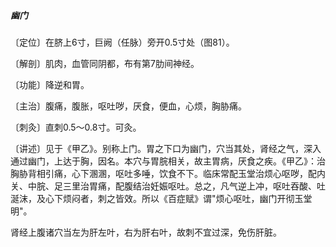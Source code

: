 ##### 幽门

〔定位〕在脐上6寸，巨阙（任脉）旁开0.5寸处（图81）。

〔解剖〕肌肉，血管同阴都，布有第7肋间神经。

〔功能〕降逆和胃。

〔主治〕腹痛，腹胀，呕吐哕，厌食，便血，心烦，胸胁痛。

〔刺灸〕直刺0.5〜0.8寸。可灸。

〔讲述〕见于《甲乙》。别称上门。胃之下口为幽门，穴当其处，肾经之气，深入通过幽门，上达于胸，因名。本穴与胃脘相关，故主胃病，厌食之疾。《甲乙》：治胸胁背相引痛，心下溷溷，呕吐多唾，饮食不下。临床常配玉堂治烦心呕哕，配内关、中脘、足三里治胃痛，配腹结治妊娠呕吐。总之，凡气逆上冲，呕吐吞酸、吐涎沫，及心下烦闷者，刺之皆效。所以《百症赋》谓"烦心呕吐，幽门开彻玉堂明"。

肾经上腹诸穴当左为肝左叶，右为肝右叶，故刺不宜过深，免伤肝脏。
